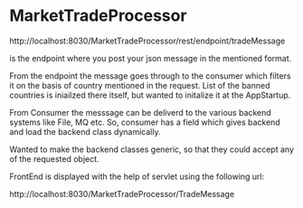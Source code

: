 # MarketTradeProcessor
http://localhost:8030/MarketTradeProcessor/rest/endpoint/tradeMessage

is the endpoint where you post your json message in the mentioned format.

From the endpoint the message goes through to the consumer which filters it on the basis of country mentioned in the request.
List of the banned countries is iniailzed there itself, but wanted to initalize it at the AppStartup.

From Consumer the messsage can be deliverd to the various backend systems like File, MQ etc.
So, consumer has a field which gives backend and load the backend class dynamically.

Wanted to make the backend classes generic, so that they could accept any of the requested object. 


FrontEnd is displayed with the help of servlet using the following url:

http://localhost:8030/MarketTradeProcessor/TradeMessage
